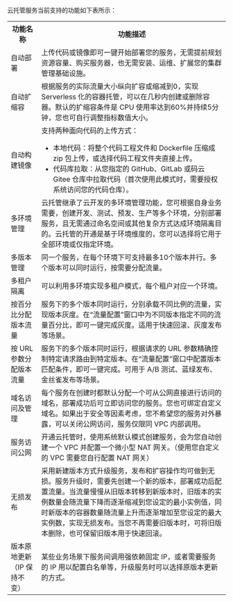 云托管服务当前支持的功能如下表所示：

<table>
<tr>
<th style="width:14%">功能名称</th>
<th>功能描述</th>
</tr>
<tr>
<td>自动部署</td>
<td>上传代码或镜像即可一键开始部署您的服务，无需提前规划资源容量、购买服务器，也无需安装、运维、扩展您的集群管理基础设施。</td>
</tr>
<tr>
<td>自动扩缩容</td>
<td>根据服务的实际流量大小纵向扩容或缩减到0，实现 Serverless 化的容器托管，可以在几秒内创建或删除容器。默认的扩缩容条件是 CPU 使用率达到60%并持续5分钟，您也可自行调整指标数值大小。</td>
</tr>
<tr>
<td>自动构建镜像</td>
<td>支持两种面向代码的上传方式：
<ul style="margin-bottom: 0px;"><li>本地代码：将整个代码工程文件和 Dockerfile 压缩成 zip 包上传，或选择代码工程文件夹直接上传。</li>
<li>代码库拉取：从您指定的 GitHub、GitLab 或码云 Gitee 仓库中拉取代码（首次使用此模式时，需要授权系统访问您的代码仓库）。</li></ul></td>
</tr>
<tr>
<td>多环境管理</td>
<td>云托管继承了云开发的多环境管理功能，您可根据自身业务需要，创建开发、测试、预发、生产等多个环境，分别部署服务，且无需通过命名空间或其他复杂方式达成环境隔离目的。云托管的开通是基于环境维度的，您可以选择将它用于全部环境或仅指定环境。</td>
</tr>
<tr>
<td>多版本管理</td>
<td>同一个服务，在每个环境下可支持最多10个版本并行。多个版本可以同时运行，按需要分配流量。</td>
</tr>
<tr>
<td>多租户隔离</td>
<td>可以利用多环境实现多租户模式，每个租户对应一个环境。</td>
</tr>
<tr>
<td>按百分比分配版本流量</td>
<td>服务下的多个版本同时运行，分别承载不同比例的流量，实现版本灰度。在“流量配置”窗口中为不同版本指定不同的流量百分比，即可一键完成灰度。适用于快速回滚、灰度发布等场景。</td>
</tr>
<tr>
<td>按 URL 参数分配版本流量</td>
<td>服务下的多个版本同时运行，根据请求的 URL 参数精确控制特定请求路由到特定版本。在“流量配置”窗口中配置版本匹配条件，即可一键完成。可用于 A/B 测试、蓝绿发布、金丝雀发布等场景。</td>
</tr>
<tr>
<td>域名访问及管理</td>
<td>每个服务在创建时都默认分配一个可从公网直接进行访问的域名，部署成功后可立即访问您的服务。您也可绑定自定义域名。如果出于安全等因素考虑，您不希望您的服务对外暴露，可以关闭公网访问，服务仅限同 VPC 内部调用。</td>
</tr>
<tr>
<td>服务访问公网</td>
<td>开通云托管时，使用系统默认模式创建服务，会为您自动创建一个 VPC 并配置一个微小型 NAT 网关。（使用您自定义的 VPC 需要您自行配置 NAT 网关）</td>
</tr>
<tr>
<td>无损发布</td>
<td>采用新建版本方式升级服务，发布和扩容操作均可做到无损。服务升级时，需要先创建一个新的版本，部署成功后配置流量。当流量慢慢从旧版本转移到新版本时，旧版本的实例数量会随流量下降而逐渐缩减到您设定的最小实例值，同时新版本的容器数量随流量上升而逐渐增加至您设定的最大实例数，实现无损发布。当您不再需要旧版本时，可将旧版本删除，也可保留旧版本用于快速回滚。</td>
</tr>
<tr>
<td>版本原地更新（IP 保持不变）</td>
<td>某些业务场景下服务间调用强依赖固定 IP，或者需要服务的 IP 用以配置白名单等，升级服务时可以选择原版本更新的方式。</td>
</tr>
</table>




